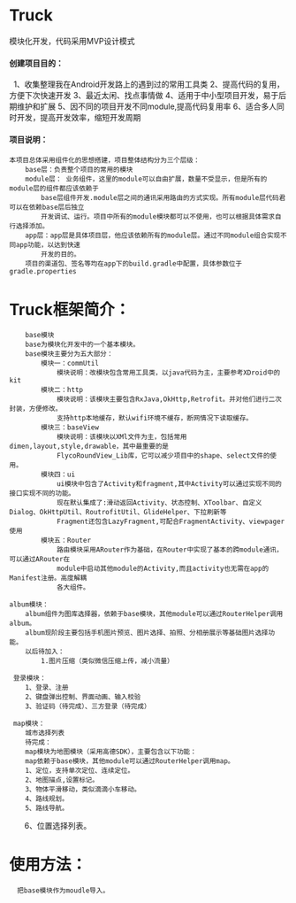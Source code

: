 # Truck
模块化开发，代码采用MVP设计模式

#### 创建项目目的：
    1、收集整理我在Android开发路上的遇到过的常用工具类
    2、提高代码的复用，方便下次快速开发
    3、最近太闲、找点事情做
    4、适用于中小型项目开发，易于后期维护和扩展
    5、因不同的项目开发不同module,提高代码复用率
    6、适合多人同时开发，提高开发效率，缩短开发周期
    
#### 项目说明：
    本项目总体采用组件化的思想搭建，项目整体结构分为三个层级：
        base层：负责整个项目的常用的模块
        module层： 业务组件，这里的module可以自由扩展，数量不受显示，但是所有的module层的组件都应该依赖于
            base层组件开发.module层之间的通讯采用路由的方式实现。所有module层代码君可以在依赖base层后独立
            开发调试、运行。项目中所有的module模块都可以不使用，也可以根据具体需求自行选择添加。
        app层：app层是具体项目层，他应该依赖所有的module层。通过不同module组合实现不同app功能，以达到快速
            开发的目的。
        项目的渠道包、签名等均在app下的build.gradle中配置，具体参数位于gradle.properties
        
# Truck框架简介：

        base模块
        base为模块化开发中的一个基本模块。
        base模块主要分为五大部分：
            模块一：commUtil
                模块说明：改模块包含常用工具类，以java代码为主，主要参考XDroid中的kit
            模块二：http
                模块说明：该模块主要包含RxJava,OkHttp,Retrofit。并对他们进行二次封装，方便修改。
                支持http本地缓存，默认wifi环境不缓存，断网情况下读取缓存。
            模块三：baseView
                模块说明：该模块以XMl文件为主，包括常用dimen,layout,style,drawable，其中最重要的是
                FlycoRoundView_Lib库，它可以减少项目中的shape、select文件的使用。
            模块四：ui
                ui模块中包含了Activity和fragment,其中Activity可以通过实现不同的接口实现不同的功能。
                现在默认集成了:滑动返回Activity、状态控制、XToolbar、自定义Dialog、OkHttpUtil、RoutrofitUtil、GlideHelper、下拉刷新等
                Fragment还包含LazyFragment,可配合FragmentActivity、viewpager使用
            模块五：Router
                路由模块采用ARouter作为基础，在Router中实现了基本的跨module通讯，可以通过ARouter在
                module中启动其他module的Activity,而且activity也无需在app的Manifest注册。高度解耦
                各大组件。
                
    album模块：
        album组件为图库选择器，依赖于base模块，其他module可以通过RouterHelper调用album。
        album现阶段主要包括手机图片预览、图片选择、拍照、分相册展示等基础图片选择功能。
        以后待加入：
            1.图片压缩（类似微信压缩上传，减小流量）
            
     登录模块：
        1、登录、注册
        2、键盘弹出控制、界面动画、输入校验
        3、验证码（待完成）、三方登录（待完成）
        
     map模块：
        城市选择列表
        待完成：
        map模块为地图模块（采用高德SDK），主要包含以下功能：
        map依赖于base模块，其他module可以通过RouterHelper调用map。
        1、定位，支持单次定位、连续定位。
        2、地图描点,设置标记。
        3、物体平滑移动，类似滴滴小车移动。
        4、路线规划。
        5、路线导航。
        6、位置选择列表。
# 使用方法：
      把base模块作为moudle导入。


